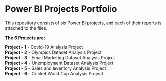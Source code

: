 # Power BI Projects Portfolio

This repository consists of six Power BI projects, and each of their reports is attached to the files.

**The 6 Projects are:**

**Project - 1** - Covid-19 Analysis Project  
**Project - 2** - Olympics Dataset Analysis Project  
**Project - 3** - Email Marketing Dataset Analysis Project  
**Project - 4** - Unemployment Dataset Analysis Project  
**Project - 5** - Sales and Inventory Analysis Project  
**Project - 6** - Cricket World Cup Analysis Project  










 
